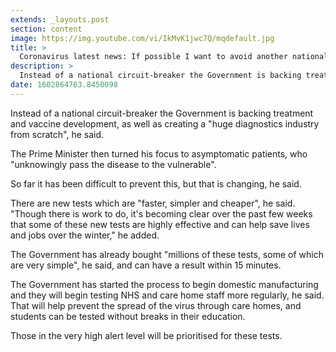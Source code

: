 ```yaml
--- 
extends: _layouts.post 
section: content 
image: https://img.youtube.com/vi/IkMvK1jwc7Q/mqdefault.jpg 
title: > 
  Coronavirus latest news: If possible I want to avoid another national lockdown, says Boris Johnson 
description: > 
  Instead of a national circuit-breaker the Government is backing treatment and vaccine development, as well as creating a "huge diagnostics industry from scratch", he said.The Prime Minister then turned his focus to asymptomatic patients, who "unknowingly pass the disease to the vulnerable".So far it has been difficult to prevent this, but that is changing, he said.The Government has started the process to begin domestic manufacturing and they will begin testing NHS and care home staff more regularly, he said.That will help prevent the spread of the virus through care homes, and students can be tested without breaks in their education. 
date: 1602864763.8450098 
--- 
```

Instead of a national circuit-breaker the Government is backing treatment and vaccine development, as well as creating a "huge diagnostics industry from scratch", he said.

The Prime Minister then turned his focus to asymptomatic patients, who "unknowingly pass the disease to the vulnerable".

So far it has been difficult to prevent this, but that is changing, he said.

There are new tests which are "faster, simpler and cheaper", he said. "Though there is work to do, it's becoming clear over the past few weeks that some of these new tests are highly effective and can help save lives and jobs over the winter," he added.

The Government has already bought "millions of these tests, some of which are very simple", he said, and can have a result within 15 minutes.

The Government has started the process to begin domestic manufacturing and they will begin testing NHS and care home staff more regularly, he said. That will help prevent the spread of the virus through care homes, and students can be tested without breaks in their education.

Those in the very high alert level will be prioritised for these tests.